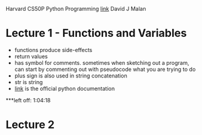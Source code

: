 Harvard CS50P Python Programming [link](https://www.youtube.com/watch?v=nLRL_NcnK-4)
David J Malan

# Lecture 1 - Functions and Variables
- functions produce side-effects
- return values
- has symbol for comments. sometimes when sketching out a program, can start by commenting out with pseudocode what you are trying to do
- plus sign is also used in string concatenation
- str is string
- [link](docs.python.org) is the official python documentation

***left off: 1:04:18

# Lecture 2
